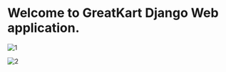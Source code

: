 # Welcome to GreatKart Django Web application.
![1](https://github.com/samsorrahman/greatkart-django/assets/112087807/37459455-a09d-447d-8e06-f029fc286efb)


![2](https://github.com/samsorrahman/greatkart-django/assets/112087807/9822865f-1bf7-476c-bf21-18f649a1ec22)
